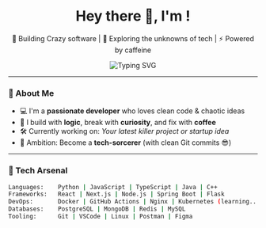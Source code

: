 <!--- 👋 Hi, I’m @CodeSmithPratik
- 👀 I’m interested in  ✨ special ✨
- 🌱 I’m currently learning Computer Science 
- 💞️ I’m looking to collaborate on software projects
- 📫 How to reach me "instaHandle" @pratik.dhage_

<!---hi
CodeSmithPratik/CodeSmithPratik is a ✨ special ✨ repository because its `README.md` (this file) appears on your GitHub profile.
You can click the Preview link to take a look at your changes.
--->


<h1 align="center">Hey there 👋, I'm <YOUR NAME>!</h1>
<p align="center">
  🚀 Building Crazy software | 🔭 Exploring the unknowns of tech | ⚡ Powered by caffeine
</p>

<p align="center">
<img src="https://readme-typing-svg.demolab.com?font=Roboto+Slab&size=22&pause=500&color=1F51FFB4&speed=30&center=true&vCenter=true&width=435&lines=Code.+Create.+Repeat.;Love+to+build%2C+break+%26+learn.;Always+evolving+%E2%9A%A1%EF%B8%8F" alt="Typing SVG" />
  

</p>

---

### 🧠 About Me
- 💻 I'm a **passionate developer** who loves clean code & chaotic ideas  
- 🔬 I build with **logic**, break with **curiosity**, and fix with **coffee**
- 🛠️ Currently working on: _Your latest killer project or startup idea_
- 🎯 Ambition: Become a **tech-sorcerer** (with clean Git commits 😎)

---

### 🚀 Tech Arsenal
```bash
Languages:    Python | JavaScript | TypeScript | Java | C++
Frameworks:   React | Next.js | Node.js | Spring Boot | Flask
DevOps:       Docker | GitHub Actions | Nginx | Kubernetes (learning...)
Databases:    PostgreSQL | MongoDB | Redis | MySQL
Tooling:      Git | VSCode | Linux | Postman | Figma

